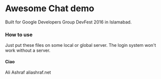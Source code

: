 # Awesome Chat demo

Built for Google Developers Group DevFest 2016 in Islamabad.

### How to use

Just put these files on some local or global server. The login system won't work without a server.

#### Ciao

Ali Ashraf
aliashraf.net
